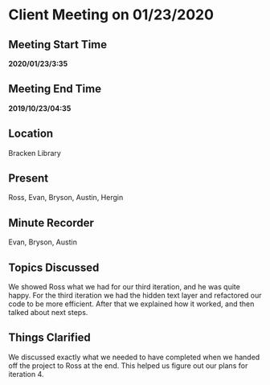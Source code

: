 # Client Meeting on 01/23/2020

## Meeting Start Time

**2020/01/23/3:35**

## Meeting End Time

**2019/10/23/04:35**

## Location

Bracken Library

## Present

Ross, Evan, Bryson, Austin, Hergin

## Minute Recorder

Evan, Bryson, Austin

## Topics Discussed

We showed Ross what we had for our third iteration, and he was quite happy. For the third iteration we had the hidden text layer and refactored our code to be more efficient. After that we explained how it worked, and then talked 
about next steps.

## Things Clarified

We discussed exactly what we needed to have completed when we handed off the project to Ross at the end. This helped us figure out our plans for iteration 4.
